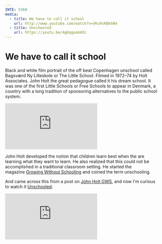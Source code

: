 ```yaml
---
INTE: 5360
media:
  - title: We have to call it school
    url: http://www.youtube.com/watch?v=VKcHsKBkhN4
  - title: Unschooled
    url: https://youtu.be/4gKqqoakHZc
---
```


# We have to call it school

Black and white film portrait of the off beat Copenhagen unschool called Bagsværd Ny Lilleskole or The Little School. Filmed in 1972–74 by Holt Associates. John Holt the great pedagogue called it his dream school. It was one of the first Little Schools or Free Schools to appear in Denmark, a country with a long tradition of sponsoring alternatives to the public school system. 

<div class="aspect-ratio aspect-ratio--16-9">
  <iframe class="aspect-ratio--content" src="https://www.youtube-nocookie.com/embed/VKcHsKBkhN4" title="YouTube video player" frameborder="0" allow="accelerometer; autoplay; clipboard-write; encrypted-media; gyroscope; picture-in-picture" allowfullscreen></iframe>
</div>

John Holt developed the notion that children learn best when the are learning what they want to learn. He also realized that this could not be accomplished in a traditional classroom setting. He started the magazine [Growing Without Schooling](http://www.johnholtgws.com/) and coined the term unschooling.

And came across this from a post on [John Holt GWS](https://www.johnholtgws.com/pat-farengas-blog/2020/5/15/unschooled-a-movie-review), and now I'm curious to watch it [Unschooled](https://youtu.be/4gKqqoakHZc).

<div class="aspect-ratio aspect-ratio--16-9">
  <iframe class="aspect-ratio--content" src="https://www.youtube-nocookie.com/embed/4gKqqoakHZc" title="YouTube video player" frameborder="0" allow="accelerometer; autoplay; clipboard-write; encrypted-media; gyroscope; picture-in-picture" allowfullscreen></iframe>
</div>
